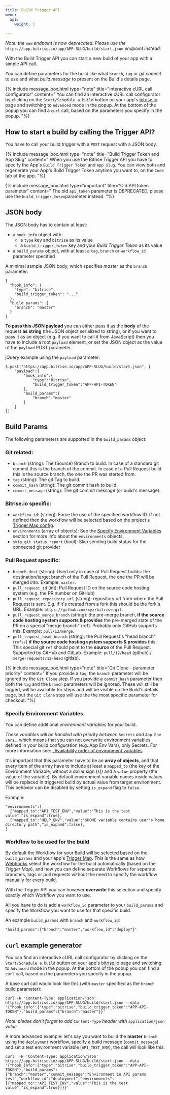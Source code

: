 ```yaml
---
title: Build Trigger API
menu:
  api:
    weight: 1

---
```

_Note: the_ `www` _endpoint is now deprecated. Please use the_ `https://app.bitrise.io/app/APP-SLUG/build/start.json` _endpoint instead._

With the Build Trigger API you can start a new build of your app with a simple API call.

You can define parameters for the build like what `branch`, `tag` or _git commit_ to use
and what _build message_ to present on the Build's details page.

{% include message_box.html type="note" title="Interactive cURL call configurator" content="
You can find an interactive cURL call configurator by clicking on the `Start/Schedule a build` button on your app's [bitrise.io](https://www.bitrise.io) page and switching to `Advanced` mode in the popup. At the bottom of the popup you can find a `curl` call, based on the parameters you specify in the popup.
"%}

## How to start a build by calling the Trigger API?

You have to call your build trigger with a `POST` request with a JSON body.

{% include message_box.html type="note" title="Build Trigger Token and App Slug" content="
When you use the Bitrise Trigger API you have to specify the App's `Build Trigger Token` and `App Slug`. You can view both and regenerate your App's Build Trigger Token anytime you want to, on the `Code` tab of the app.
"%}

{% include message_box.html type="important" title="Old API token parameter" content=" The old `api_token` parameter is DEPRECATED, please use the `build_trigger_token`parameter instead. "%}

## JSON body

The JSON body has to contain at least:

* a `hook_info` object with:
  * a `type` key and `bitrise` as its value
  * a `build_trigger_token` key and your _Build Trigger Token_ as its value
* a `build_params` object, with at least a `tag`, `branch` or `workflow_id` parameter specified

A minimal sample JSON body, which specifies _master_ as the `branch` parameter:

    {
      "hook_info": {
        "type": "bitrise",
        "build_trigger_token": "..."
      },
      "build_params": {
        "branch": "master"
      }
    }

**To pass this JSON payload** you can either pass it as the **body** of the request **as string** (the JSON object serialized to string),
or if you want to pass it as an object (e.g. if you want to call it from JavaScript) then you have to include a root `payload`
element, or set the JSON object as the value of the `payload` POST parameter.

jQuery example using the `payload` parameter:

    $.post("https://app.bitrise.io/app/APP-SLUG/build/start.json", {
        "payload":{
            "hook_info":{
                "type":"bitrise",
                "build_trigger_token":"APP-API-TOKEN"
            },
            "build_params":{
                "branch":"master"
            }
        }
    })

## Build Params

The following parameters are supported in the `build_params` object:

### Git related:

* `branch` (string): The (Source) Branch to build. In case of a standard git commit this is the branch of the commit.
  In case of a Pull Request build this is the source branch, the one the PR was started from.
* `tag` (string): The git Tag to build.
* `commit_hash` (string): The git commit hash to build.
* `commit_message` (string): The git commit message (or build's message).

### Bitrise.io specific:

* `workflow_id`: (string): Force the use of the specified workflow ID. If not defined then the workflow will be selected
  based on the project's [Trigger Map config](/webhooks/trigger-map/).
* `environments` (array of objects): See the [Specify Environment Variables](#specify-environment-variables) section for more info
  about the `environments` objects.
* `skip_git_status_report` (bool): Skip sending build status for the connected git provider

### Pull Request specific:

* `branch_dest` (string): Used only in case of Pull Request builds: the destination/target branch of the Pull Request,
  the one the PR will be merged _into_. Example: `master`.
* `pull_request_id` (int): Pull Request ID on the source code hosting system (e.g. the PR number on GitHub)
* `pull_request_repository_url` (string): repository url from where the Pull Request is sent. E.g. if
  it's created from a fork this should be the fork's URL. Example: `https://github.com/xyz/bitrise.git`.
* `pull_request_merge_branch` (string): the pre-merge branch, **if the source code hosting system supports & provides**
  the pre-merged state of the PR on a special "merge branch" (ref). Probably only GitHub supports this.
  Example: `pull/12/merge`.
* `pull_request_head_branch` (string): the Pull Request's "head branch" (`refs/`) **if the source code hosting system supports & provides** this.
  This special git `ref` should point to the **source** of the Pull Request. Supported by GitHub and GitLab.
  Example: `pull/12/head` (github) / `merge-requests/12/head` (gitlab).

{% include message_box.html type="note" title="Git Clone - parameter priority" content="
If you provide a `tag`, the `branch` parameter will be ignored by the `Git Clone` step. If you provide a `commit_hash` parameter then both the `tag` and the `branch` parameters will be ignored. These will still be logged, will be available for steps and will be visible on the Build's details page, but the `Git Clone` step will use the the most specific parameter for checkout. "%}

### Specify Environment Variables

You can define additional _environment variables_ for your build.

_These variables will be handled with priority between_ `Secrets` _and_ `App Env Vars`_,
which means that you can not overwrite environment variables defined in
your build configuration (e.g. App Env Vars), only Secrets.
For more information see:
_[Availability order of environment variables](/bitrise-cli/most-important-concepts/#availability-order-of-environment-variables)

It's important that this parameter have to be an **array of objects**,
and that every item of the array have to include
at least a `mapped_to` (the key of the Environment Variable, without a dollar sign (`$`))
and a `value` property (the value of the variable). By default environment variable names inside values will be replaced in triggered build by actual value from target environment. This behavior can be disabled by setting `is_expand` flag to `false`.

Example:

    "environments":[
      {"mapped_to":"API_TEST_ENV","value":"This is the test value","is_expand":true},
      {"mapped_to":"HELP_ENV","value":"$HOME variable contains user's home directory path","is_expand":false},
    ]

### Workflow to be used for the build

By default the Workflow for your Build will be selected based on the
`build_params` and your app's [Trigger Map](/webhooks/trigger-map/).
This is the same as how [Webhooks](/webhooks/) select the workflow for the build
automatically (based on the _Trigger Map_), and how you can
define separate Workflows for separate branches, tags or pull requests
without the need to specify the workflow manually for every build.

With the Trigger API you can however **overwrite** this selection
and specify exactly which Workflow you want to use.

All you have to do is add a `workflow_id` parameter to your `build_params`
and specify the Workflow you want to use for that specific build.

An example `build_params` with `branch` and `workflow_id`:

    "build_params":{"branch":"master","workflow_id":"deploy"}'

## `curl` example generator

You can find an interactive cURL call configurator by clicking on the `Start/Schedule a build`
button on your app's [bitrise.io](https://www.bitrise.io) page
and switching to `Advanced` mode in the popup.
At the bottom of the popup you can find a `curl` call, based on the parameters you specify in the popup.

A base curl call would look like this (with `master` specified as the `branch` build parameter):

    curl -H 'Content-Type: application/json' https://app.bitrise.io/app/APP-SLUG/build/start.json --data '{"hook_info":{"type":"bitrise","build_trigger_token":"APP-API-TOKEN"},"build_params":{"branch":"master"}}'

_Note: please don't forget to add_ `Content-Type` _header with_ `application/json` _value_

A more advanced example: let's say you want to build the **master** `branch`
using the `deployment` workflow,
specify a build message (`commit_message`)
and set a test environment variable (`API_TEST_ENV`),
the call will look like this:

    curl  -H 'Content-Type: application/json' https://app.bitrise.io/app/APP-SLUG/build/start.json --data '{"hook_info":{"type":"bitrise","build_trigger_token":"APP-API-TOKEN"},"build_params":{"branch":"master","commit_message":"Environment in API params test","workflow_id":"deployment","environments":[{"mapped_to":"API_TEST_ENV","value":"This is the test value","is_expand":true}]}}'